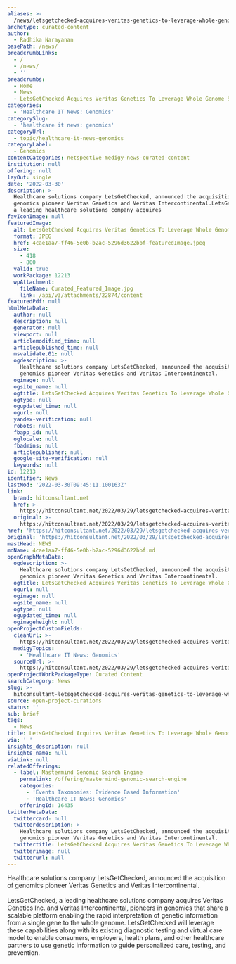 ```yaml
---
aliases: >-
  /news/letsgetchecked-acquires-veritas-genetics-to-leverage-whole-genome-sequencing
archetype: curated-content
author:
  - Radhika Narayanan
basePath: /news/
breadcrumbLinks:
  - /
  - /news/
  - ''
breadcrumbs:
  - Home
  - News
  - LetsGetChecked Acquires Veritas Genetics To Leverage Whole Genome Sequencing
categories:
  - 'Healthcare IT News: Genomics'
categorySlug:
  - 'healthcare it news: genomics'
categoryUrl:
  - topic/healthcare-it-news-genomics
categoryLabel:
  - Genomics
contentCategories: netspective-medigy-news-curated-content
institution: null
offering: null
layOut: single
date: '2022-03-30'
description: >-
  Healthcare solutions company LetsGetChecked, announced the acquisition of
  genomics pioneer Veritas Genetics and Veritas Intercontinental.LetsGetChecked,
  a leading healthcare solutions company acquires
favIconImage: null
featuredImage:
  alt: LetsGetChecked Acquires Veritas Genetics To Leverage Whole Genome Sequencing
  format: JPEG
  href: 4cae1aa7-ff46-5e0b-b2ac-5296d3622bbf-featuredImage.jpeg
  size:
    - 418
    - 800
  valid: true
  workPackage: 12213
  wpAttachment:
    fileName: Curated_Featured_Image.jpg
    link: /api/v3/attachments/22874/content
featuredPdf: null
htmlMetaData:
  author: null
  description: null
  generator: null
  viewport: null
  articlemodified_time: null
  articlepublished_time: null
  msvalidate.01: null
  ogdescription: >-
    Healthcare solutions company LetsGetChecked, announced the acquisition of
    genomics pioneer Veritas Genetics and Veritas Intercontinental.
  ogimage: null
  ogsite_name: null
  ogtitle: LetsGetChecked Acquires Veritas Genetics To Leverage Whole Genome Sequencing
  ogtype: null
  ogupdated_time: null
  ogurl: null
  yandex-verification: null
  robots: null
  fbapp_id: null
  oglocale: null
  fbadmins: null
  articlepublisher: null
  google-site-verification: null
  keywords: null
id: 12213
identifier: News
lastMod: '2022-03-30T09:45:11.100163Z'
link:
  brand: hitconsultant.net
  href: >-
    https://hitconsultant.net/2022/03/29/letsgetchecked-acquires-veritas-genetics/
  original: >-
    https://hitconsultant.net/2022/03/29/letsgetchecked-acquires-veritas-genetics/
href: 'https://hitconsultant.net/2022/03/29/letsgetchecked-acquires-veritas-genetics/'
original: 'https://hitconsultant.net/2022/03/29/letsgetchecked-acquires-veritas-genetics/'
mastHead: NEWS
mdName: 4cae1aa7-ff46-5e0b-b2ac-5296d3622bbf.md
openGraphMetaData:
  ogdescription: >-
    Healthcare solutions company LetsGetChecked, announced the acquisition of
    genomics pioneer Veritas Genetics and Veritas Intercontinental.
  ogtitle: LetsGetChecked Acquires Veritas Genetics To Leverage Whole Genome Sequencing
  ogurl: null
  ogimage: null
  ogsite_name: null
  ogtype: null
  ogupdated_time: null
  ogimageheight: null
openProjectCustomFields:
  cleanUrl: >-
    https://hitconsultant.net/2022/03/29/letsgetchecked-acquires-veritas-genetics/
  medigyTopics:
    - 'Healthcare IT News: Genomics'
  sourceUrl: >-
    https://hitconsultant.net/2022/03/29/letsgetchecked-acquires-veritas-genetics/
openProjectWorkPackageType: Curated Content
searchCategory: News
slug: >-
  hitconsultant-letsgetchecked-acquires-veritas-genetics-to-leverage-whole-genome-sequencing
source: open-project-curations
status: ''
sub: brief
tags:
  - News
title: LetsGetChecked Acquires Veritas Genetics To Leverage Whole Genome Sequencing
via: ' '
insights_description: null
insights_name: null
viaLink: null
relatedOfferings:
  - label: Mastermind Genomic Search Engine
    permalink: /offering/mastermind-genomic-search-engine
    categories:
      - 'Events Taxonomies: Evidence Based Information'
      - 'Healthcare IT News: Genomics'
    offeringId: 16435
twitterMetaData:
  twittercard: null
  twitterdescription: >-
    Healthcare solutions company LetsGetChecked, announced the acquisition of
    genomics pioneer Veritas Genetics and Veritas Intercontinental.
  twittertitle: LetsGetChecked Acquires Veritas Genetics To Leverage Whole Genome Sequencing
  twitterimage: null
  twitterurl: null
---
```

<p>Healthcare solutions company LetsGetChecked, announced the acquisition of genomics pioneer Veritas Genetics and Veritas Intercontinental.<br><br>LetsGetChecked, a leading healthcare solutions company acquires Veritas Genetics Inc. and Veritas Intercontinental, pioneers in genomics that share a scalable platform enabling the rapid interpretation of genetic information from a single gene to the whole genome.
LetsGetChecked will leverage these capabilities along with its existing diagnostic testing and virtual care model to enable consumers, employers, health plans, and other healthcare partners to use genetic information to guide personalized care, testing, and prevention.</p>